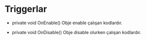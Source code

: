 # Triggerlar

- private void OnEnable()
Obje enable çalışan kodlardır.

- private void OnDisable()
Obje disable olurken çalışan kodlardır.
